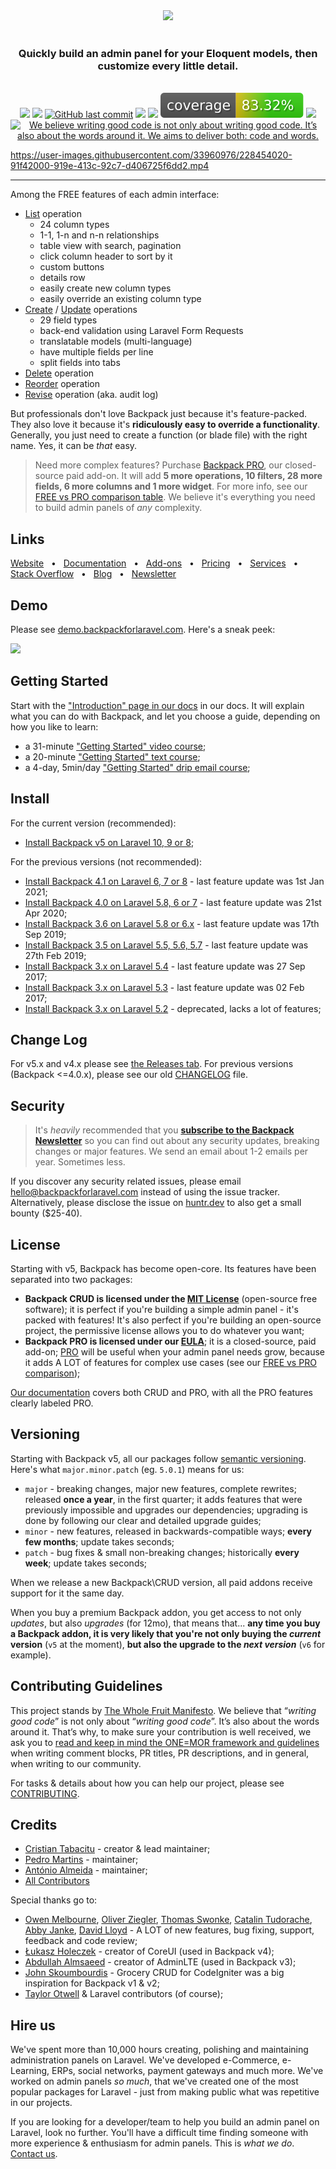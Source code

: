 <p align="center">
    <br>
    <br>
    <a href="https://backpackforlaravel.com" title="Backpack Logo"><img src="https://camo.githubusercontent.com/50eeab913baf60d3e0dbc8bd4a7b35e1d18456fad04e353a75a4a444948b1a95/68747470733a2f2f6261636b7061636b666f726c61726176656c2e636f6d2f70726573656e746174696f6e2f696d672f6261636b7061636b2f6c6f676f732f6261636b7061636b5f6c6f676f5f636f6c6f722e706e673f763d32"></a>
    <br>
    <br>
</p>


<h3 align="center">Quickly build an admin panel for your Eloquent models, then customize every little detail.</h3>


<p align="center">
    <br>
    <a href="https://packagist.org/packages/backpack/crud" title="Latest Version on Packagist"><img src="https://img.shields.io/packagist/v/backpack/crud.svg?style=flat-square"></a>
    <a href="https://packagist.org/packages/backpack/crud" title="Total Downloads"><img src="https://img.shields.io/packagist/dt/backpack/crud.svg?style=flat-square"></a>
    <a href="https://github.com/Laravel-Backpack/CRUD/commits/master" title="Last commit"><img alt="GitHub last commit" src="https://img.shields.io/github/last-commit/laravel-backpack/crud"></a>
    <a href="https://scrutinizer-ci.com/g/laravel-backpack/crud" title="Quality Score"><img src="https://img.shields.io/scrutinizer/g/laravel-backpack/crud.svg?style=flat-square"></a>
    <a href="https://styleci.io/repos/53581270" title="Style CI"><img src="https://styleci.io/repos/53581270/shield"></a>
    <a href="https://scrutinizer-ci.com/g/laravel-backpack/crud/code-structure" title="Coverage Status"><img src="https://raw.githubusercontent.com/laravel-backpack/CRUD/coverage-badge-dont-delete/test-coverage.svg"></a>
    <a href="LICENSE.md" title="Software License"><img src="https://img.shields.io/github/license/laravel-backpack/crud?style=flat-square"></a>
    <a href="https://github.com/the-whole-fruit/manifesto"><img src="https://img.shields.io/badge/writing%20standard-the%20whole%20fruit-brightgreen?style=flat-square" title="We believe writing good code is not only about writing good code. It’s also about the words around it. We aims to deliver both: code and words."></a>
</p>



https://user-images.githubusercontent.com/33960976/228454020-91f42000-919e-413c-92c7-d406725f6dd2.mp4


-----

Among the FREE features of each admin interface:
- [List](https://backpackforlaravel.com/docs/5.x/crud-operation-list-entries) operation
   - 24 column types
   - 1-1, 1-n and n-n relationships
   - table view with search, pagination
   - click column header to sort by it
   - custom buttons
   - details row
   - easily create new column types
   - easily override an existing column type
- [Create](https://backpackforlaravel.com/docs/5.x/crud-operation-create) / [Update](https://backpackforlaravel.com/docs/5.x/crud-operation-update) operations
   - 29 field types
   - back-end validation using Laravel Form Requests
   - translatable models (multi-language)
   - have multiple fields per line
   - split fields into tabs
- [Delete](https://backpackforlaravel.com/docs/5.x/crud-operation-delete) operation
- [Reorder](https://backpackforlaravel.com/docs/5.x/crud-operation-reorder) operation
- [Revise](https://backpackforlaravel.com/docs/5.x/crud-operation-revisions) operation (aka. audit log)

But professionals don't love Backpack just because it's feature-packed. They also love it because it's **ridiculously easy to override a functionality**. Generally, you just need to create a function (or blade file) with the right name. Yes, it can be _that_ easy.

> Need more complex features? Purchase [Backpack PRO](https://backpackforlaravel.com/pricing), our closed-source paid add-on. It will add **5 more operations, 10 filters, 28 more fields, 6 more columns and 1 more widget**. For more info, see our [FREE vs PRO comparison table](https://backpackforlaravel.com/docs/5.x/features-free-vs-paid). We believe it's everything you need to build admin panels of _any_ complexity.

## Links

<p align="left">
    <a href="https://backpackforlaravel.com/">Website</a> &nbsp; • &nbsp; 
    <a href="https://backpackforlaravel.com/docs/">Documentation</a> &nbsp; • &nbsp;  
    <a href="https://backpackforlaravel.com/addons">Add-ons</a> &nbsp; • &nbsp; 
    <a href="https://backpackforlaravel.com/pricing">Pricing</a> &nbsp; • &nbsp; 
    <a href="https://backpackforlaravel.com/need-freelancer-or-development-team">Services</a> &nbsp; • &nbsp; 
    <a href="https://stackoverflow.com/questions/tagged/backpack-for-laravel">Stack Overflow</a> &nbsp; • &nbsp; 
    <a href="https://backpackforlaravel.com/articles">Blog</a> &nbsp; • &nbsp; 
    <a href="https://backpackforlaravel.com/newsletter">Newsletter</a>
</p>

## Demo

Please see [demo.backpackforlaravel.com](https://demo.backpackforlaravel.com/admin). Here's a sneak peek:

<a href="https://backpackforlaravel.com/" title="Backpack Screenshots Spread"><img src="https://user-images.githubusercontent.com/1032474/86720524-c5a1d480-c02d-11ea-87ed-d03b0197eb25.gif"></a>

## Getting Started

Start with the ["Introduction" page in our docs](https://backpackforlaravel.com/docs/5.x/introduction) in our docs. It will explain what you can do with Backpack, and let you choose a guide, depending on how you like to learn:
- a 31-minute ["Getting Started" video course](https://backpackforlaravel.com/docs/5.x/getting-started-videos);
- a 20-minute ["Getting Started" text course](https://backpackforlaravel.com/docs/5.x/getting-started-basics);
- a 4-day, 5min/day ["Getting Started" drip email course](https://sendy.digitallyhappy.com/subscription?f=jlldf83763papd2Ifee0838Xs65TkXSvi17yEAuEnJiNj9ct53p5tikGHM4OkvpCeFUCbwcEYRt763ZSTILFXRWWEQ);

## Install

For the current version (recommended):
- [Install Backpack v5 on Laravel 10, 9 or 8](https://backpackforlaravel.com/docs/5.x/installation);

For the previous versions (not recommended):
- [Install Backpack 4.1 on Laravel 6, 7 or 8](https://backpackforlaravel.com/docs/4.1/installation) - last feature update was 1st Jan 2021;
- [Install Backpack 4.0 on Laravel 5.8, 6 or 7](https://backpackforlaravel.com/docs/4.0/installation) - last feature update was 21st Apr 2020;
- [Install Backpack 3.6 on Laravel 5.8 or 6.x](https://backpackforlaravel.com/docs/3.6/installation) - last feature update was 17th Sep 2019;
- [Install Backpack 3.5 on Laravel 5.5, 5.6, 5.7](https://backpackforlaravel.com/docs/3.5/installation) - last feature update was 27th Feb 2019;
- [Install Backpack 3.x on Laravel 5.4](https://laravel-backpack.readme.io/docs/install-on-laravel-54) - last feature update was 27 Sep 2017;
- [Install Backpack 3.x on Laravel 5.3](https://laravel-backpack.readme.io/docs/installation-on-laravel-53) - last feature update was 02 Feb 2017;
- [Install Backpack 3.x on Laravel 5.2](https://laravel-backpack.readme.io/docs/installation) - deprecated, lacks a lot of features;

## Change Log

For v5.x and v4.x please see [the Releases tab](https://github.com/Laravel-Backpack/CRUD/releases). For previous versions (Backpack <=4.0.x), please see our old [CHANGELOG](CHANGELOG.md) file.

## Security

> It's _heavily_ recommended that you **[subscribe to the Backpack Newsletter](http://backpackforlaravel.com/newsletter)** so you can find out about any security updates, breaking changes or major features. We send an email about 1-2 emails per year. Sometimes less.

If you discover any security related issues, please email hello@backpackforlaravel.com instead of using the issue tracker. Alternatively, please disclose the issue on [huntr.dev](https://huntr.dev/) to also get a small bounty ($25-40).

## License

Starting with v5, Backpack has become open-core. Its features have been separated into two packages:
- **Backpack CRUD is licensed under the [MIT License](LICENSE.md)** (open-source free software); it is perfect if you're building a simple admin panel - it's packed with features! It's also perfect if you're building an open-source project, the permissive license allows you to do whatever you want;
- **Backpack PRO is licensed under our [EULA](https://backpackforlaravel.com/eula)**; it is a closed-source, paid add-on; [PRO](https://backpackforlaravel.com/products/pro) will be useful when your admin panel needs grow, because it adds A LOT of features for complex use cases (see our [FREE vs PRO comparison](https://backpackforlaravel.com/docs/5.x/features-free-vs-paid));

[Our documentation](https://backpackforlaravel.com/docs) covers both CRUD and PRO, with all the PRO features clearly labeled <span class="badge badge-pill badge-info">PRO</span>.

<a name="versioning"></a>
## Versioning

Starting with Backpack v5, all our packages follow [semantic versioning](https://semver.org/). Here's what `major.minor.patch` (eg. `5.0.1`) means for us:
- `major` - breaking changes, major new features, complete rewrites; released **once a year**, in the first quarter; it adds features that were previously impossible and upgrades our dependencies; upgrading is done by following our clear and detailed upgrade guides;
- `minor` - new features, released in backwards-compatible ways; **every few months**; update takes seconds;
- `patch` - bug fixes & small non-breaking changes; historically **every week**; update takes seconds;

When we release a new Backpack\CRUD version, all paid addons receive support for it the same day. 

When you buy a premium Backpack addon, you get access to not only _updates_, but also _upgrades_ (for 12mo), that means that... **any time you buy a Backpack addon, it is very likely that you're not only buying the _current_ version** (`v5` at the moment), **but also the upgrade to the _next version_** (`v6` for example).

## Contributing Guidelines

This project stands by [The Whole Fruit Manifesto](https://github.com/the-whole-fruit/manifesto). We believe that “_writing good code_” is not only about “_writing good code_”. It’s also about the words around it. That’s why, to make sure your contribution is well received, we ask you to [read and keep in mind the ONE=MOR framework and guidelines](https://github.com/the-whole-fruit/manifesto) when writing comment blocks, PR titles, PR descriptions, and in general, when writing to our community. 

For tasks & details about how you can help our project, please see [CONTRIBUTING](CONTRIBUTING.md).

## Credits

- [Cristian Tabacitu](http://tabacitu.ro) - creator & lead maintainer;
- [Pedro Martins](https://github.com/pxpm) - maintainer;
- [António Almeida](https://github.com/promatik) - maintainer;
- [All Contributors][link-contributors]

Special thanks go to:
- [Owen Melbourne](https://github.com/OwenMelbz), [Oliver Ziegler](https://github.com/OliverZiegler), [Thomas Swonke](https://github.com/tswonke), [Catalin Tudorache](https://github.com/tumf87), [Abby Janke](https://github.com/AbbyJanke), [David Lloyd](https://github.com/lloy0076) - A LOT of new features, bug fixing, support, feedback and code review;
- [Łukasz Holeczek](https://coreui.io/) - creator of CoreUI (used in Backpack v4);
- [Abdullah Almsaeed](https://adminlte.io/) - creator of AdminLTE (used in Backpack v3);
- [John Skoumbourdis](http://www.grocerycrud.com/) - Grocery CRUD for CodeIgniter was a big inspiration for Backpack v1 & v2;
- [Taylor Otwell](https://github.com/taylorotwell) & Laravel contributors (of course);

## Hire us

We've spent more than 10,000 hours creating, polishing and maintaining administration panels on Laravel. We've developed e-Commerce, e-Learning, ERPs, social networks, payment gateways and much more. We've worked on admin panels _so much_, that we've created one of the most popular packages for Laravel - just from making public what was repetitive in our projects.

If you are looking for a developer/team to help you build an admin panel on Laravel, look no further. You'll have a difficult time finding someone with more experience & enthusiasm for admin panels. This is _what we do_. [Contact us](https://backpackforlaravel.com/need-freelancer-or-development-team).



[ico-version]: https://img.shields.io/packagist/v/dick/crud.svg?style=flat-square
[ico-license]: https://img.shields.io/badge/license-MIT-brightgreen.svg?style=flat-square
[ico-downloads]: https://img.shields.io/packagist/dt/tabacitu/crud.svg?style=flat-square

[link-packagist]: https://packagist.org/packages/backpack/crud
[link-downloads]: https://packagist.org/packages/backpack/crud
[link-author]: https://tabacitu.ro
[link-contributors]: ../../contributors
